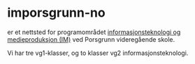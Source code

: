# imporsgrunn-no
er et nettsted for programområdet [informasjonsteknologi og medieproduksjon (IM)](https://www.telemarkfylke.no/no/skoler/porsgrunn-vgs/meny/opplaringstilbud/informasjonsteknologi-og-medieproduksjon/) ved Porsgrunn videregående skole. 

Vi har tre vg1-klasser, og to klasser vg2 informasjonsteknologi. 
